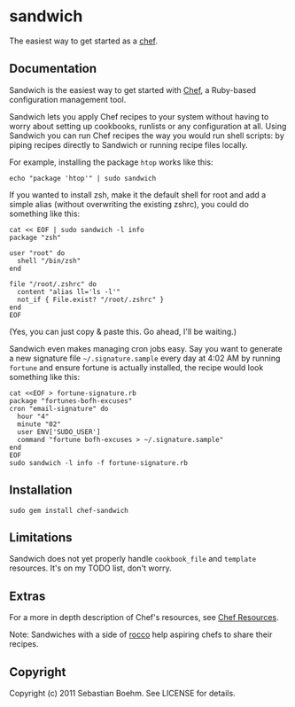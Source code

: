 sandwich
========

The easiest way to get started as a [chef](http://www.opscode.com/chef/).

Documentation
-------------

Sandwich is the easiest way to get started with [Chef](http://www.opscode.com/chef/), a Ruby-based configuration management tool.

Sandwich lets you apply Chef recipes to your system without having to worry about setting up cookbooks, runlists or any configuration at all. Using Sandwich you can run Chef recipes the way you would run shell scripts: by piping recipes directly to Sandwich or running recipe files locally.

For example, installing the package `htop` works like this:

    echo "package 'htop'" | sudo sandwich

If you wanted to install zsh, make it the default shell for root and add a simple alias (without overwriting the existing zshrc), you could do something like this:

    cat << EOF | sudo sandwich -l info
    package "zsh"
    
    user "root" do
      shell "/bin/zsh"
    end
    
    file "/root/.zshrc" do
      content "alias ll='ls -l'"
      not_if { File.exist? "/root/.zshrc" }
    end
    EOF

(Yes, you can just copy & paste this. Go ahead, I'll be waiting.)

Sandwich even makes managing cron jobs easy. Say you want to generate a new signature file `~/.signature.sample` every day at 4:02 AM by running `fortune` and ensure fortune is actually installed, the recipe would look something like this:

    cat <<EOF > fortune-signature.rb
    package "fortunes-bofh-excuses"
    cron "email-signature" do
      hour "4"
      minute "02"
      user ENV['SUDO_USER']
      command "fortune bofh-excuses > ~/.signature.sample"
    end
    EOF
    sudo sandwich -l info -f fortune-signature.rb

Installation
------------

    sudo gem install chef-sandwich

Limitations
-----------

Sandwich does not yet properly handle `cookbook_file` and `template` resources. It's on my TODO list, don't worry.

Extras
------

For a more in depth description of Chef's resources, see [Chef Resources](http://wiki.opscode.com/display/chef/Resources).

Note: Sandwiches with a side of [rocco](https://github.com/rtomayko/rocco) help aspiring chefs to share their recipes.

Copyright
---------

Copyright (c) 2011 Sebastian Boehm. See LICENSE for details.
